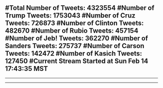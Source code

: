 #Total Number of Tweets: 4323554 
#Number of Trump Tweets: 1753043
#Number of Cruz Tweets: 726873
#Number of Clinton Tweets: 482670
#Number of Rubio Tweets: 457154
#Number of Jeb! Tweets: 362270
#Number of Sanders Tweets: 275737
#Number of Carson Tweets: 142472
#Number of Kasich Tweets: 127450
#Current Stream Started at Sun Feb 14 17:43:35 MST
---
---
---
